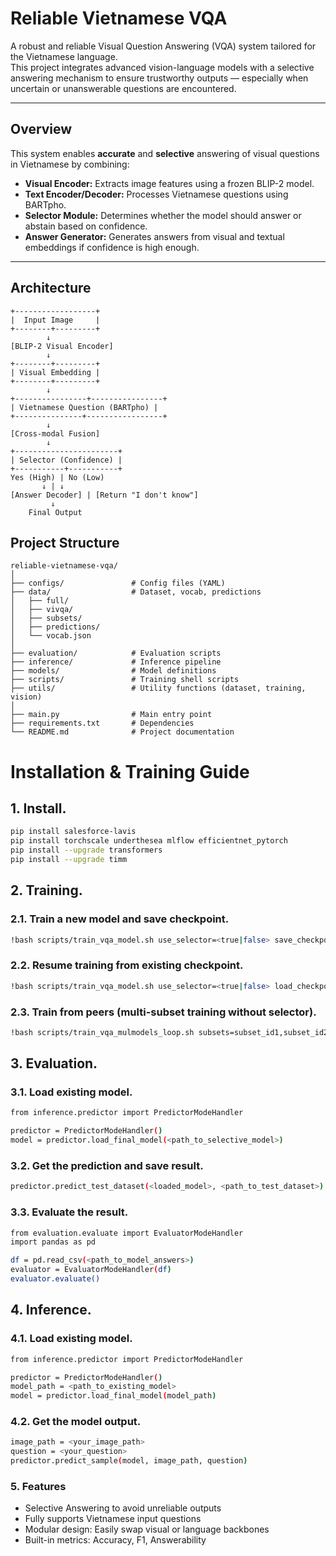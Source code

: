 # Reliable Vietnamese VQA

A robust and reliable Visual Question Answering (VQA) system tailored for the Vietnamese language.  
This project integrates advanced vision-language models with a selective answering mechanism to ensure trustworthy outputs — especially when uncertain or unanswerable questions are encountered.

---

## Overview

This system enables **accurate** and **selective** answering of visual questions in Vietnamese by combining:

- **Visual Encoder:** Extracts image features using a frozen BLIP-2 model.
- **Text Encoder/Decoder:** Processes Vietnamese questions using BARTpho.
- **Selector Module:** Determines whether the model should answer or abstain based on confidence.
- **Answer Generator:** Generates answers from visual and textual embeddings if confidence is high enough.

---

## Architecture
```
+------------------+
|  Input Image     |
+--------+---------+
        ↓
[BLIP-2 Visual Encoder]
        ↓
+--------+---------+
| Visual Embedding |
+--------+---------+
        ↓
+----------------+----------------+
| Vietnamese Question (BARTpho) |
+---------------+-----------------+
        ↓
[Cross-modal Fusion]
        ↓
+-----------------------+
| Selector (Confidence) |
+-----------+-----------+
Yes (High) | No (Low)
       ↓ | ↓
[Answer Decoder] | [Return "I don't know"]
         ↓
    Final Output
```
## Project Structure
```
reliable-vietnamese-vqa/
│
├── configs/               # Config files (YAML)
├── data/                  # Dataset, vocab, predictions
│   ├── full/
│   ├── vivqa/
│   ├── subsets/
│   ├── predictions/
│   └── vocab.json
│
├── evaluation/            # Evaluation scripts
├── inference/             # Inference pipeline
├── models/                # Model definitions
├── scripts/               # Training shell scripts
├── utils/                 # Utility functions (dataset, training, vision)
│
├── main.py                # Main entry point
├── requirements.txt       # Dependencies
└── README.md              # Project documentation
```

# Installation & Training Guide
## 1. Install.
```bash
pip install salesforce-lavis
pip install torchscale underthesea mlflow efficientnet_pytorch
pip install --upgrade transformers
pip install --upgrade timm
```
## 2. Training.
### 2.1. Train a new model and save checkpoint.
```bash
!bash scripts/train_vqa_model.sh use_selector=<true|false> save_checkpoint_path=<path>
```
### 2.2. Resume training from existing checkpoint.
```bash
!bash scripts/train_vqa_model.sh use_selector=<true|false> load_checkpoint_path=<path>
```
### 2.3. Train from peers (multi-subset training without selector).
```bash
!bash scripts/train_vqa_mulmodels_loop.sh subsets=subset_id1,subset_id2,...
```
## 3. Evaluation.
### 3.1. Load existing model.
```bash
from inference.predictor import PredictorModeHandler

predictor = PredictorModeHandler()
model = predictor.load_final_model(<path_to_selective_model>)
```
### 3.2. Get the prediction and save result.
```bash
predictor.predict_test_dataset(<loaded_model>, <path_to_test_dataset>)
```
### 3.3. Evaluate the result.
```bash
from evaluation.evaluate import EvaluatorModeHandler
import pandas as pd

df = pd.read_csv(<path_to_model_answers>)
evaluator = EvaluatorModeHandler(df)
evaluator.evaluate()
```
## 4. Inference.
### 4.1. Load existing model.
```bash
from inference.predictor import PredictorModeHandler

predictor = PredictorModeHandler()
model_path = <path_to_existing_model>
model = predictor.load_final_model(model_path)
```
### 4.2. Get the model output.
```bash
image_path = <your_image_path>
question = <your_question>
predictor.predict_sample(model, image_path, question)
```
### 5. Features
- Selective Answering to avoid unreliable outputs
- Fully supports Vietnamese input questions
- Modular design: Easily swap visual or language backbones
- Built-in metrics: Accuracy, F1, Answerability